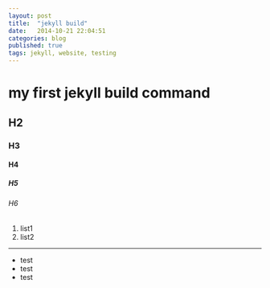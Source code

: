 ```yaml
---
layout: post
title:  "jekyll build"
date:   2014-10-21 22:04:51
categories: blog
published: true
tags: jekyll, website, testing
---
```


# my first jekyll build command
## H2
### H3
#### H4
##### H5
###### H6

1. list1
2. list2
--------

- test
- test
- test


